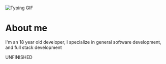 ![Typing GIF](https://files.catbox.moe/ks198t.gif)
# <h1> About me </h1>
<div id="Bio">
  <p>I'm an 18 year old developer, I specialize in general software development, and full stack development</p>
</div>

UNFINISHED
